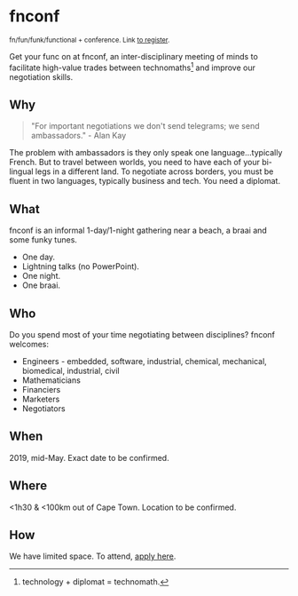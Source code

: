 
<h1>fnconf</h1>

<small>fn/fun/funk/functional + conference. Link [to register](https://docs.google.com/forms/d/e/1FAIpQLScqK4XzaMTobKjpi4P_DkigrSbni2XsfqL59qdkQ9XRC-WwRw/viewform).</small>

Get your func on at fnconf, an inter-disciplinary meeting of minds to facilitate high-value trades between technomaths[^1] and improve our negotiation skills.

[^1]: technology + diplomat = technomath.

## Why

> "For important negotiations we don't send telegrams; we send ambassadors." - Alan Kay

The problem with ambassadors is they only speak one language...typically French. But to travel between worlds, you need to have each of your bi-lingual legs in a different land. To negotiate across borders, you must be fluent in two languages, typically business and tech. You need a diplomat.

## What

fnconf is an informal 1-day/1-night gathering near a beach, a braai and some funky tunes.

- One day.
- Lightning talks (no PowerPoint).
- One night.
- One braai.

## Who

Do you spend most of your time negotiating between disciplines? fnconf welcomes:

 - Engineers - embedded, software, industrial, chemical, mechanical, biomedical, industrial, civil
 - Mathematicians
 - Financiers
 - Marketers
 - Negotiators

## When

2019, mid-May. Exact date to be confirmed.

## Where

<1h30 & <100km out of Cape Town. Location to be confirmed.

## How

We have limited space. To attend, [apply here](https://docs.google.com/forms/d/e/1FAIpQLScqK4XzaMTobKjpi4P_DkigrSbni2XsfqL59qdkQ9XRC-WwRw/viewform).

